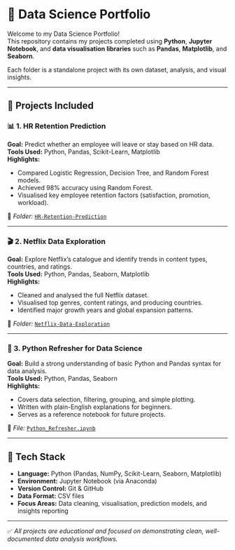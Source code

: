 # 🧠 Data Science Portfolio

Welcome to my Data Science Portfolio!  
This repository contains my projects completed using **Python**, **Jupyter Notebook**, and **data visualisation libraries** such as **Pandas**, **Matplotlib**, and **Seaborn**.

Each folder is a standalone project with its own dataset, analysis, and visual insights.

---

## 📂 Projects Included

### 📊 1. HR Retention Prediction
**Goal:** Predict whether an employee will leave or stay based on HR data.  
**Tools Used:** Python, Pandas, Scikit-Learn, Matplotlib  
**Highlights:**
- Compared Logistic Regression, Decision Tree, and Random Forest models.
- Achieved 98% accuracy using Random Forest.
- Visualised key employee retention factors (satisfaction, promotion, workload).

📁 *Folder:* [`HR-Retention-Prediction`](./HR-Retention-Prediction)

---

### 🎬 2. Netflix Data Exploration
**Goal:** Explore Netflix’s catalogue and identify trends in content types, countries, and ratings.  
**Tools Used:** Python, Pandas, Seaborn, Matplotlib  
**Highlights:**
- Cleaned and analysed the full Netflix dataset.
- Visualised top genres, content ratings, and producing countries.
- Identified major growth years and global expansion patterns.

📁 *Folder:* [`Netflix-Data-Exploration`](./Netflix-Data-Exploration)

---

### 📘 3. Python Refresher for Data Science
**Goal:** Build a strong understanding of basic Python and Pandas syntax for data analysis.  
**Tools Used:** Python, Pandas, Seaborn  
**Highlights:**
- Covers data selection, filtering, grouping, and simple plotting.
- Written with plain-English explanations for beginners.
- Serves as a reference notebook for future projects.

📁 *File:* [`Python_Refresher.ipynb`](./Python_Refresher.ipynb)

---

## 🧰 Tech Stack
- **Language:** Python (Pandas, NumPy, Scikit-Learn, Seaborn, Matplotlib)
- **Environment:** Jupyter Notebook (via Anaconda)
- **Version Control:** Git & GitHub
- **Data Format:** CSV files
- **Focus Areas:** Data cleaning, visualisation, prediction models, and insights reporting

---





✅ *All projects are educational and focused on demonstrating clean, well-documented data analysis workflows.*
